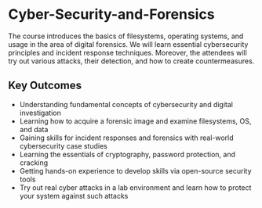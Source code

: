 # Cyber-Security-and-Forensics
The course introduces the basics of filesystems, operating systems, and usage in the area of digital forensics. We will learn essential cybersecurity principles and incident response techniques. Moreover, the attendees will try out various attacks, their detection, and how to create countermeasures.
<br>

## Key Outcomes
- Understanding fundamental concepts of cybersecurity and digital investigation
- Learning how to acquire a forensic image and examine filesystems, OS, and data
- Gaining skills for incident responses and forensics with real-world cybersecurity case studies
- Learning the essentials of cryptography, password protection, and cracking
- Getting hands-on experience to develop skills via open-source security tools
- Try out real cyber attacks in a lab environment and learn how to protect your system against such attacks
